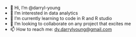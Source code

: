 - 👋 Hi, I’m @darryl-young
- 👀 I’m interested in data analytics
- 🌱 I’m currently learning to code in R and R studio
- 💞️ I’m looking to collaborate on any project that excites me
- 📫 How to reach me: dy.darrylyoung@gmail.com
